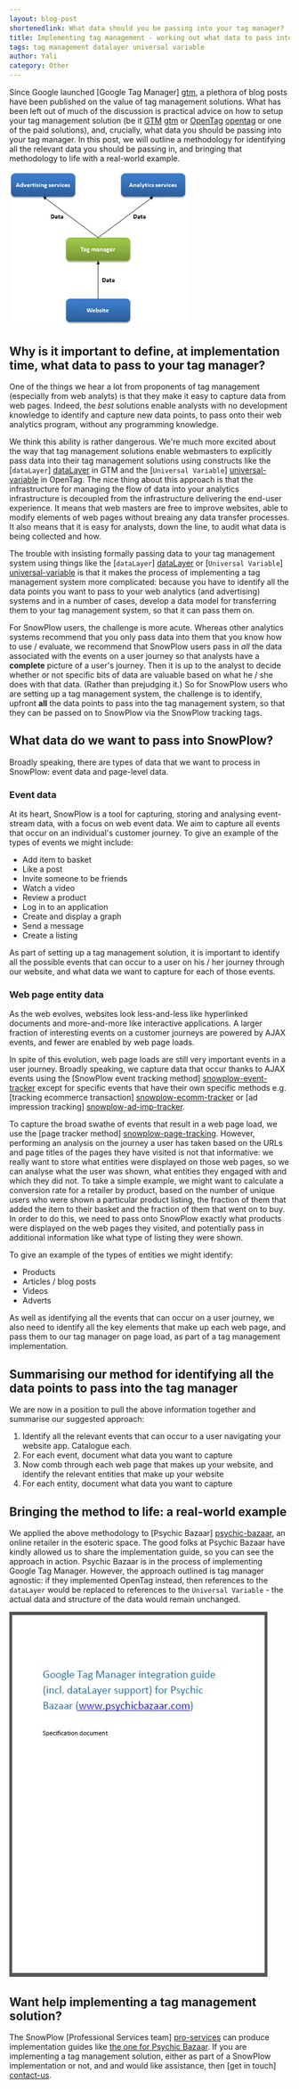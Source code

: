 ```yaml
---
layout: blog-post
shortenedlink: What data should you be passing into your tag manager?
title: Implementing tag management - working out what data to pass into your tag management solution 
tags: tag management datalayer universal variable
author: Yali
category: Other
---
```


Since Google launched [Google Tag Manager] [gtm], a plethora of blog posts have been published on the value of tag management solutions. What has been left out of much of the discussion is practical advice on how to setup your tag management solution (be it [GTM] [gtm] or [OpenTag] [opentag] or one of the paid solutions), and, crucially, what data you should be passing into your tag manager. In this post, we will outline a methodology for identifying all the relevant data you should be passing in, and bringing that methodology to life with a real-world example. 

<img src="/static/img/tag-management/tag-management-schematic.gif" width="320" />

## Why is it important to define, at implementation time, what data to pass to your tag manager?

One of the things we hear a lot from proponents of tag management (especially from web analyts) is that they make it easy to capture data from web pages. Indeed, the *best* solutions enable analysts with no development knowledge to identify and capture new data points, to pass onto their web analytics program, without any programming knowledge.

<!--more-->

We think this ability is rather dangerous. We're much more excited about the way that tag management solutions enable webmasters to explicitly pass data into their tag management solutions using constructs like the [`dataLayer`] [dataLayer] in GTM and the [`Universal Variable`] [universal-variable] in OpenTag. The nice thing about this approach is that the infrastructure for managing the flow of data into your analytics infrastructure is decoupled from the infrastructure delivering the end-user experience. It means that web masters are free to improve websites, able to modify elements of web pages without breaing any data transfer processes. It also means that it is easy for analysts, down the line, to audit what data is being collected and how.

The trouble with insisting formally passing data to your tag management system using things like the [`dataLayer`] [dataLayer] or [`Universal Variable`] [universal-variable] is that it makes the process of implementing a tag management system more complicated: because you have to identify all the data points you want to pass to your web analytics (and advertising) systems and in a number of cases, develop a data model for transferring them to your tag management system, so that it can pass them on.

For SnowPlow users, the challenge is more acute. Whereas other analytics systems recommend that you only pass data into them that you know how to use / evaluate, we recommend that SnowPlow users pass in *all* the data associated with the events on a user journey so that analysts have a **complete** picture of a user's journey. Then it is up to the analyst to decide whether or not specific bits of data are valuable based on what he / she does with that data. (Rather than prejudging it.) So for SnowPlow users who are setting up a tag management system, the challenge is to identify, upfront **all** the data points to pass into the tag management system, so that they can be passed on to SnowPlow via the SnowPlow tracking tags.

## What data do we want to pass into SnowPlow?

Broadly speaking, there are types of data that we want to process in SnowPlow: event data and page-level data.

### Event data

At its heart, SnowPlow is a tool for capturing, storing and analysing event-stream data, with a focus on web event data. We aim to capture all events that occur on an individual's customer journey. To give an example of the types of events we might include:

* Add item to basket
* Like a post
* Invite someone to be friends
* Watch a video
* Review a product
* Log in to an application
* Create and display a graph
* Send a message
* Create a listing

As part of setting up a tag management solution, it is important to identify all the possible events that can occur to a user on his / her journey through our website, and what data we want to capture for each of those events.

### Web page entity data

As the web evolves, websites look less-and-less like hyperlinked documents and more-and-more like interactive applications. A larger fraction of interesting events on a customer journeys are powered by AJAX events, and fewer are enabled by web page loads.

In spite of this evolution, web page loads are still very important events in a user journey. Broadly speaking, we capture data that occur thanks to AJAX events using the [SnowPlow event tracking method] [snowplow-event-tracker] except for specific events that have their own specific methods e.g. [tracking ecommerce transaction] [snowplow-ecomm-tracker] or [ad impression tracking] [snowplow-ad-imp-tracker].

To capture the broad swathe of events that result in a web page load, we use the [page tracker method] [snowplow-page-tracking]. However, performing an analysis on the journey a user has taken based on the URLs and page titles of the pages they have visited is not that informative: we really want to store what entities were displayed on those web pages, so we can analyse what the user was shown, what entities they engaged with and which they did not. To take a simple example, we might want to calculate a conversion rate for a retailer by product, based on the number of unique users who were shown a particular product listing, the fraction of them that added the item to their basket and the fraction of them that went on to buy. In order to do this, we need to pass onto SnowPlow exactly what products were displayed on the web pages they visited, and potentially pass in additional information like what type of listing they were shown.

To give an example of the types of entities we might identify:

* Products
* Articles / blog posts
* Videos
* Adverts

As well as identifying all the events that can occur on a user journey, we also need to identify all the key elements that make up each web page, and pass them to our tag manager on page load, as part of a tag management implementation.

## Summarising our method for identifying all the data points to pass into the tag manager

We are now in a position to pull the above information together and summarise our suggested approach:

1. Identify all the relevant events that can occur to a user navigating your website app. Catalogue each.
2. For each event, document what data you want to capture
3. Now comb through each web page that makes up your website, and identify the relevant entities that make up your website
4. For each entity, document what data you want to capture

## Bringing the method to life: a real-world example

We applied the above methodology to [Psychic Bazaar] [psychic-bazaar], an online retailer in the esoteric space. The good folks at Psychic Bazaar have kindly allowed us to share the implementation guide, so you can see the approach in action. Psychic Bazaar is in the process of implementing Google Tag Manager. However, the approach outlined is tag manager agnostic: if they implemented OpenTag instead, then references to the `dataLayer` would be replaced to references to the `Universal Variable` - the actual data and structure of the data would remain unchanged.

<a href="/static/pdf/google-tag-manager-implementation-specification-for-psychic-bazaar.pdf"><img src="/static/img/tag-management/gtm-spec-title-page.JPG"></a>

## Want help implementing a tag management solution?

The SnowPlow [Professional Services team] [pro-services] can produce implementation guides like [the one for Psychic Bazaar][imp-guide]. If you are implementing a tag management solution, either as part of a SnowPlow implementation or not, and and would like assistance, then [get in touch] [contact-us].


[gtm]: https://www.google.com/tagmanager/
[opentag]: http://www.opentag.qubitproducts.com/
[infographic]: /static/img/tag-management/tag-management-schematic.gif
[dataLayer]: https://developers.google.com/tag-manager/reference
[universal-variable]: https://github.com/QubitProducts/UniversalVariable
[snowplow-event-tracker]: https://github.com/snowplow/snowplow/wiki/javascript-tracker#wiki-events
[snowplow-ecomm-tracker]: https://github.com/snowplow/snowplow/wiki/javascript-tracker#wiki-ecommerce
[snowplow-ad-imp-tracker]: https://github.com/snowplow/snowplow/wiki/javascript-tracker#wiki-adimps
[snowplow-page-tracking]: https://github.com/snowplow/snowplow/wiki/javascript-tracker#wiki-page
[contact-us]: /contact/index.html
[psychic-bazaar]: http://www.psychicbazaar.com/index.php
[imp-guide]: /static/pdf/google-tag-manager-implementation-specification-for-psychic-bazaar.pdf 
[pro-services]: /services/index.html